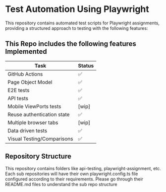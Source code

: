 # Test Automation Using Playwright

This repository contains automated test scripts for Playwright assignments, providing a structured approach to testing with the following features:

## This Repo includes the following features Implemented
| Task                          | Status |
|-------------------------------|--------|
| GitHub Actions                | ✅     |
| Page Object Model             | ✅     |
| E2E tests                     | ✅     |
| API tests                     | ✅     |
| Mobile ViewPorts tests        | [wip]  | 
| Reuse authentication state    | ✅     |
| Multiple browser tabs         | [wip]  |
| Data driven tests             | ✅     |
| Visual Testing/Comparisons    | ✅     |


## Repository Structure
This repository contains folders like api-testing, playwright-assignment, etc. Each sub repositories will have their own playwright.config.ts file configured according to their requirements. Please go through their README.md files to understand the sub repo structure



